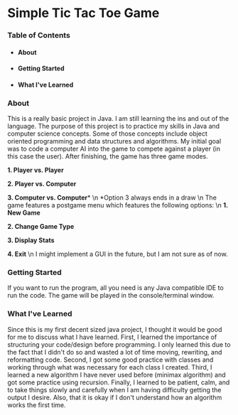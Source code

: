 # **Simple Tic Tac Toe Game**


### **Table of Contents**

* ####  About
* #### Getting Started
* #### What I've Learned


### **About**
This is a really basic project in Java. I am still learning
the ins and out of the language. The purpose of 
this project is to practice my skills
in Java and computer science concepts. Some of those
concepts include object oriented programming and
data structures and algorithms. My initial goal was 
to code a computer AI into the game to compete
against a player (in this case the user).
After finishing, the game has three game modes.

**1. Player vs. Player**

**2. Player vs. Computer**

**3. Computer vs. Computer***
\n
\*Option 3 always ends in a draw
\n
The game features a postgame menu which features
the following options:
\n
**1. New Game**

**2. Change Game Type**

**3. Display Stats**

**4. Exit**
\n
I might implement a GUI in the future, but I am not sure
as of now.

### **Getting Started**
If you want to run the program, all you need is any Java
compatible IDE to run the code. The game will be played
in the console/terminal window.  

### **What I've Learned**
Since this is my first decent sized java project, I
thought it would be good for me to discuss what I have
learned. First, I learned the importance of structuring
your code/design before programming. I only learned this due
to the fact that I didn't do so and wasted a lot of time moving,
rewriting, and reformatting code. Second, I got some good
practice with classes and working through what was necessary
for each class I created. Third, I learned a new algorithm
I have never used before (minimax algorithm) and got some 
practice using recursion. Finally, I learned to be patient,
calm, and to take things slowly and carefully when I am
having difficulty getting the output I desire. Also, that it
is okay if I don't understand how an algorithm works the first
time.
